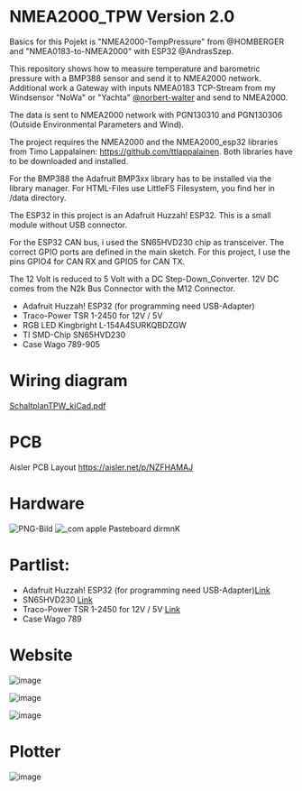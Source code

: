 # NMEA2000_TPW Version 2.0

Basics for this Pojekt is "NMEA2000-TempPressure" from @HOMBERGER and "NMEA0183-to-NMEA2000" with ESP32 @AndrasSzep.

This repository shows how to measure temperature and barometric pressure with a BMP388 sensor and send it to NMEA2000 network.
Additional work a Gateway with inputs NMEA0183 TCP-Stream from my Windsensor "NoWa" or "Yachta" [@norbert-walter](https://github.com/norbert-walter) and send to NMEA2000.

The data is sent to NMEA2000 network with PGN130310 and PGN130306 (Outside Environmental Parameters and Wind).

The project requires the NMEA2000 and the NMEA2000_esp32 libraries from Timo Lappalainen: https://github.com/ttlappalainen. Both libraries have to be downloaded and installed.

For the BMP388 the Adafruit BMP3xx library has to be installed via the library manager.
For HTML-Files use LittleFS Filesystem, you find her in /data directory.

The ESP32 in this project is an Adafruit Huzzah! ESP32. This is a small module without USB connector.

For the ESP32 CAN bus, i used the SN65HVD230 chip as transceiver. The correct GPIO ports are defined in the main sketch. For this project, I use the pins GPIO4 for CAN RX and GPIO5 for CAN TX.

The 12 Volt is reduced to 5 Volt with a DC Step-Down_Converter. 12V DC comes from the N2k Bus Connector with the M12 Connector.

- Adafruit Huzzah! ESP32 (for programming need USB-Adapter)
- Traco-Power TSR 1-2450 for 12V / 5V
- RGB LED Kingbright L-154A4SURKQBDZGW
- TI SMD-Chip SN65HVD230
- Case Wago 789-905

# Wiring diagram

[SchaltplanTPW_kiCad.pdf](https://github.com/gerryvel/NMEA2000_TPW/files/11401880/SchaltplanTPW_kiCad.pdf)

# PCB

Aisler PCB Layout https://aisler.net/p/NZFHAMAJ

# Hardware

![PNG-Bild](https://github.com/gerryvel/NMEA2000_TPW/assets/17195231/3f11f60e-832c-4a33-9e59-35a974e494bd)
![_com apple Pasteboard dirmnK](https://github.com/gerryvel/NMEA2000_TPW/assets/17195231/51dbb481-9931-4788-9c1b-f460ad98ce15)

# Partlist:

- Adafruit Huzzah! ESP32 (for programming need USB-Adapter)[Link](https://www.exp-tech.de/plattformen/internet-of-things-iot/9350/adafruit-huzzah32-esp32-breakout-board)
- SN65HVD230 [Link](https://www.reichelt.de/high-speed-can-transceiver-1-mbit-s-3-3-v-so-8-sn-65hvd230d-p58427.html?&trstct=pos_0&nbc=1)
- Traco-Power TSR 1-2450 for 12V / 5V [Link](https://www.reichelt.de/dc-dc-wandler-tsr-1-1-w-5-v-1000-ma-sil-to-220-tsr-1-2450-p116850.html?search=tsr+1-24)
- Case Wago 789

# Website

![image](https://user-images.githubusercontent.com/17195231/228060438-5684a891-3952-4b01-8499-b57e9f5e0bac.jpeg)

![image](https://user-images.githubusercontent.com/17195231/228060533-b21ea270-33f6-4de0-9d59-917f8d27dbc2.jpeg)

![image](https://user-images.githubusercontent.com/17195231/228060619-1ddb1600-8da0-468c-b6b3-252db2e3b783.jpeg)

# Plotter

![image](https://github.com/gerryvel/NMEA2000_TPW/blob/89836d41f83f9eaae73e8502d0ef879308bd933f/4DEDE642-D2EE-429E-9A56-A173FFFC7A6C.jpeg)

